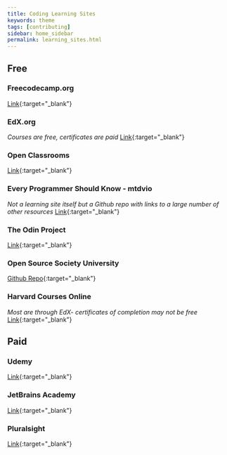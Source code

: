 ```yaml
---
title: Coding Learning Sites
keywords: theme
tags: [contributing]
sidebar: home_sidebar
permalink: learning_sites.html
---
```


## Free

### Freecodecamp.org
[Link](freecodecamp.org){:target="_blank"}

### EdX.org
_Courses are free, certificates are paid_
[Link](https://www.edx.org/course/subject/computer-science){:target="_blank"}

### Open Classrooms
[Link](https://openclassrooms.com/en/courses){:target="_blank"}

### Every Programmer Should Know - mtdvio
_Not a learning site itself but a Github repo with links to a large number of other resources_
[Link](https://github.com/mtdvio/every-programmer-should-know){:target="_blank"}

### The Odin Project
[Link](https://www.theodinproject.com/){:target="_blank"}

### Open Source Society University
[Github Repo](https://github.com/ossu/computer-science){:target="_blank"}

### Harvard Courses Online
*Most are through EdX- certificates of completion may not be free*
[Link](https://online-learning.harvard.edu/catalog?keywords=&subject%5B%5D=3&max_price=&start_date_range%5Bmin%5D%5Bdate%5D=&start_date_range%5Bmax%5D%5Bdate%5D=){:target="_blank"}


## Paid

### Udemy
[Link](https://www.udemy.com/){:target="_blank"}

### JetBrains Academy
[Link](https://www.jetbrains.com/academy/){:target="_blank"}

### Pluralsight
[Link](https://www.pluralsight.com/){:target="_blank"}